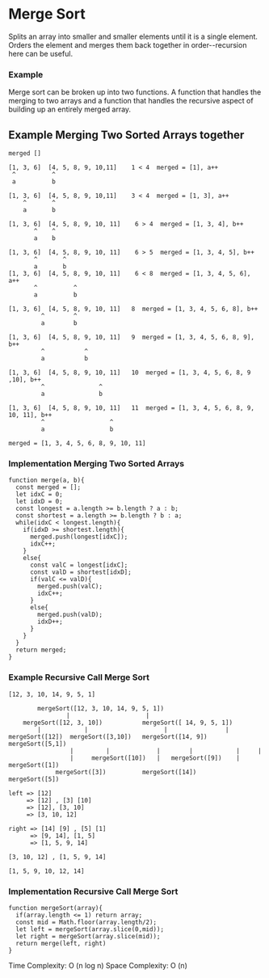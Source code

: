 # Merge Sort
Splits an array into smaller and smaller elements until it is a single element. Orders the element and merges them back together in order--recursion here can be useful.

### Example
Merge sort can be broken up into two functions. A function that handles the merging to two arrays and a function that handles the recursive aspect of building up an entirely merged array.

## Example Merging Two Sorted Arrays together
```
merged []

[1, 3, 6]  [4, 5, 8, 9, 10,11]    1 < 4  merged = [1], a++
 ^          ^
 a          b

[1, 3, 6]  [4, 5, 8, 9, 10,11]    3 < 4  merged = [1, 3], a++
    ^       ^
    a       b

[1, 3, 6]  [4, 5, 8, 9, 10, 11]    6 > 4  merged = [1, 3, 4], b++
       ^    ^
       a    b

[1, 3, 6]  [4, 5, 8, 9, 10, 11]    6 > 5  merged = [1, 3, 4, 5], b++
       ^       ^
       a       b
[1, 3, 6]  [4, 5, 8, 9, 10, 11]    6 < 8  merged = [1, 3, 4, 5, 6], a++
       ^          ^
       a          b

[1, 3, 6]  [4, 5, 8, 9, 10, 11]   8  merged = [1, 3, 4, 5, 6, 8], b++
         ^        ^
         a        b

[1, 3, 6]  [4, 5, 8, 9, 10, 11]   9  merged = [1, 3, 4, 5, 6, 8, 9], b++
         ^           ^
         a           b

[1, 3, 6]  [4, 5, 8, 9, 10, 11]   10  merged = [1, 3, 4, 5, 6, 8, 9 ,10], b++
         ^               ^
         a               b

[1, 3, 6]  [4, 5, 8, 9, 10, 11]   11  merged = [1, 3, 4, 5, 6, 8, 9, 10, 11], b++
         ^                  ^
         a                  b

merged = [1, 3, 4, 5, 6, 8, 9, 10, 11]
```
### Implementation Merging Two Sorted Arrays
```
function merge(a, b){
  const merged = [];
  let idxC = 0;
  let idxD = 0;
  const longest = a.length >= b.length ? a : b;
  const shortest = a.length >= b.length ? b : a;
  while(idxC < longest.length){
    if(idxD >= shortest.length){
      merged.push(longest[idxC]);
      idxC++;
    }
    else{
      const valC = longest[idxC];
      const valD = shortest[idxD];
      if(valC <= valD){
        merged.push(valC);
        idxC++;
      }
      else{
        merged.push(valD);
        idxD++;
      }
    }
  }
  return merged;
}
```

### Example Recursive Call Merge Sort
```
[12, 3, 10, 14, 9, 5, 1]

        mergeSort([12, 3, 10, 14, 9, 5, 1])
                |                     |
    mergeSort([12, 3, 10])           mergeSort([ 14, 9, 5, 1])
        |            |                     |                |
mergeSort([12])  mergeSort([3,10])   mergeSort([14, 9])  mergeSort([5,1])
                 |         |             |        |            |     |
                 |     mergeSort([10])   |   mergeSort([9])    | mergeSort([1])
             mergeSort([3])          mergeSort([14])       mergeSort([5])

left => [12]
     => [12] , [3] [10]
     => [12], [3, 10]
     => [3, 10, 12]

right => [14] [9] , [5] [1]
      => [9, 14], [1, 5]
      => [1, 5, 9, 14]

[3, 10, 12] , [1, 5, 9, 14]

[1, 5, 9, 10, 12, 14]
```

### Implementation Recursive Call Merge Sort
```
function mergeSort(array){
  if(array.length <= 1) return array;
  const mid = Math.floor(array.length/2);
  let left = mergeSort(array.slice(0,mid));
  let right = mergeSort(array.slice(mid));
  return merge(left, right)
}

```

Time Complexity: O (n log n)
Space Complexity: O (n)
